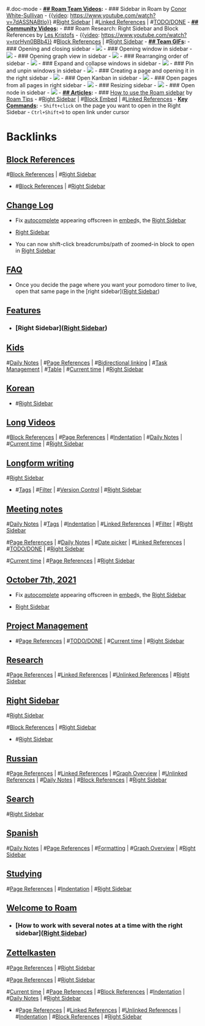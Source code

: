 #.doc-mode
    - **[## Roam Team Videos](<## Roam Team Videos.md>):**
        - ### Sidebar in Roam by [Conor White-Sullivan](<Conor White-Sullivan.md>)
            - {{[video](<video.md>): https://www.youtube.com/watch?v=7dASSNABtIo}}
#[Right Sidebar](<Right Sidebar.md>) | #[Linked References](<Linked References.md>) | #[TODO/DONE](<TODO/DONE.md>)
    - **[## Community Videos](<## Community Videos.md>):**
        - ### Roam Research: Right Sidebar and Block References by [Les Kristofs](<Les Kristofs.md>)
            - {{[video](<video.md>): https://www.youtube.com/watch?v=rorHyn0BBb4}}
#[Block References](<Block References.md>) | #[Right Sidebar](<Right Sidebar.md>)
    - **[## Team GIFs](<## Team GIFs.md>):**
        - ### Opening and closing sidebar
            - ![](https://firebasestorage.googleapis.com/v0/b/firescript-577a2.appspot.com/o/imgs%2Fapp%2Fhelp-documentation%2Foh12rmm8uU.gif?alt=media&token=12d7561b-9dc4-4d0b-b7f0-00e035f8262b)
        - ### Opening window in sidebar
            - ![](https://firebasestorage.googleapis.com/v0/b/firescript-577a2.appspot.com/o/imgs%2Fapp%2Fhelp-documentation%2FreiOGPqeaa.gif?alt=media&token=c7e3f831-0bb8-45f8-8fa0-50de1f0749bb)
        - ### Opening graph view in sidebar
            - ![](https://firebasestorage.googleapis.com/v0/b/firescript-577a2.appspot.com/o/imgs%2Fapp%2Fhelp-documentation%2FkpGLAaEjC1.gif?alt=media&token=4f147b01-9eec-4808-b0e6-890d7589e118)
        - ### Rearranging order of sidebar
            - ![](https://firebasestorage.googleapis.com/v0/b/firescript-577a2.appspot.com/o/imgs%2Fapp%2Fhelp-documentation%2FhtRa6S3U91.gif?alt=media&token=fbea0dca-db1f-4891-932d-b715a7f8c2da)
        - ### Expand and collapse windows in sidebar
            - ![](https://firebasestorage.googleapis.com/v0/b/firescript-577a2.appspot.com/o/imgs%2Fapp%2Fhelp-documentation%2FVoJDU4Dqoi.gif?alt=media&token=052da9ba-e75d-410d-9694-ee7c8edbed6a)
        - ### Pin and unpin windows in sidebar
            - ![](https://firebasestorage.googleapis.com/v0/b/firescript-577a2.appspot.com/o/imgs%2Fapp%2Fhelp-documentation%2FnwoLmwV4FC.gif?alt=media&token=c6ceda4a-24b4-485f-b442-d0a6028c27c4)
        - ### Creating a page and opening it in the right sidebar
            - ![](https://firebasestorage.googleapis.com/v0/b/firescript-577a2.appspot.com/o/imgs%2Fapp%2Fhelp-documentation%2F1bVd2VxOSY.gif?alt=media&token=529f75f8-4d68-4e54-9e91-8a0bd6a64767)
        - ### Open Kanban in sidebar
            - ![](https://firebasestorage.googleapis.com/v0/b/firescript-577a2.appspot.com/o/imgs%2Fapp%2Fhelp-documentation%2FuqWn53xv7q.gif?alt=media&token=111f7548-04db-4587-9005-e103ca2f6047)
        - ### Open pages from all pages in right sidebar
            - ![](https://firebasestorage.googleapis.com/v0/b/firescript-577a2.appspot.com/o/imgs%2Fapp%2Fhelp-documentation%2FDcJ5GFlnvx.gif?alt=media&token=ee49c2a4-5933-4ac8-9feb-15bb5cc3c8ad)
        - ### Resizing sidebar
            - ![](https://firebasestorage.googleapis.com/v0/b/firescript-577a2.appspot.com/o/imgs%2Fapp%2Fhelp-documentation%2F9Nd8zc3dsH.gif?alt=media&token=0c0df213-1fff-45bd-a642-1bccc8126bed)
        - ### Open node in sidebar
            - ![](https://firebasestorage.googleapis.com/v0/b/firescript-577a2.appspot.com/o/imgs%2Fapp%2Fhelp-documentation%2FzO8buehcAl.gif?alt=media&token=0de4cdf5-26a2-440c-a0af-57ede8199623)
    - **[## Articles](<## Articles.md>):**
        - ### [How to use the Roam sidebar](https://www.roamtips.com/home/roam-research-sidebar) by [Roam Tips](<Roam Tips.md>)
            - #[Right Sidebar](<Right Sidebar.md>) | #[Block Embed](<Block Embed.md>) | #[Linked References](<Linked References.md>)
    - **[Key Commands](<Key Commands.md>):**
        - `Shift+click` on the page you want to open in the Right Sidebar
        - `Ctrl+Shift+O` to open link under cursor

# Backlinks
## [Block References](<Block References.md>)
#[Block References](<Block References.md>) | #[Right Sidebar](<Right Sidebar.md>)

- #[Block References](<Block References.md>) | #[Right Sidebar](<Right Sidebar.md>)

## [Change Log](<Change Log.md>)
- Fix [autocomplete](<autocomplete.md>) appearing offscreen in [embed](<embed.md>)s, the [Right Sidebar](<Right Sidebar.md>)

- [Right Sidebar](<Right Sidebar.md>)

- You can now shift-click breadcrumbs/path of zoomed-in block to open in [Right Sidebar](<Right Sidebar.md>)

## [FAQ](<FAQ.md>)
- Once you decide the page where you want your pomodoro timer to live, open that same page in the [right sidebar]([Right Sidebar](<Right Sidebar.md>))

## [Features](<Features.md>)
- ### [Right Sidebar]([Right Sidebar](<Right Sidebar.md>))

## [Kids](<Kids.md>)
#[Daily Notes](<Daily Notes.md>) | #[Page References](<Page References.md>) | #[Bidirectional linking](<Bidirectional linking.md>) | #[Task Management](<Task Management.md>) | #[Table](<Table.md>) | #[Current time](<Current time.md>) | #[Right Sidebar](<Right Sidebar.md>)

## [Korean](<Korean.md>)
- #[Right Sidebar](<Right Sidebar.md>)

## [Long Videos](<Long Videos.md>)
#[Block References](<Block References.md>) | #[Page References](<Page References.md>) | #[Indentation](<Indentation.md>) | #[Daily Notes](<Daily Notes.md>) | #[Current time](<Current time.md>) | #[Right Sidebar](<Right Sidebar.md>)

## [Longform writing](<Longform writing.md>)
#[Right Sidebar](<Right Sidebar.md>)

- #[Tags](<Tags.md>) | #[Filter](<Filter.md>) | #[Version Control](<Version Control.md>) | #[Right Sidebar](<Right Sidebar.md>)

## [Meeting notes](<Meeting notes.md>)
#[Daily Notes](<Daily Notes.md>) | #[Tags](<Tags.md>) | #[Indentation](<Indentation.md>) | #[Linked References](<Linked References.md>) | #[Filter](<Filter.md>) | #[Right Sidebar](<Right Sidebar.md>)

#[Page References](<Page References.md>) | #[Daily Notes](<Daily Notes.md>) | #[Date picker](<Date picker.md>) | #[Linked References](<Linked References.md>) | #[TODO/DONE](<TODO/DONE.md>) | #[Right Sidebar](<Right Sidebar.md>)

#[Current time](<Current time.md>) | #[Page References](<Page References.md>) | #[Right Sidebar](<Right Sidebar.md>)

## [October 7th, 2021](<October 7th, 2021.md>)
- Fix [autocomplete](<autocomplete.md>) appearing offscreen in [embed](<embed.md>)s, the [Right Sidebar](<Right Sidebar.md>)

- [Right Sidebar](<Right Sidebar.md>)

## [Project Management](<Project Management.md>)
- #[Page References](<Page References.md>) | #[TODO/DONE](<TODO/DONE.md>) | #[Current time](<Current time.md>) | #[Right Sidebar](<Right Sidebar.md>)

## [Research](<Research.md>)
#[Page References](<Page References.md>) | #[Linked References](<Linked References.md>) | #[Unlinked References](<Unlinked References.md>) | #[Right Sidebar](<Right Sidebar.md>)

## [Right Sidebar](<Right Sidebar.md>)
#[Right Sidebar](<Right Sidebar.md>)

#[Block References](<Block References.md>) | #[Right Sidebar](<Right Sidebar.md>)

- #[Right Sidebar](<Right Sidebar.md>)

## [Russian](<Russian.md>)
#[Page References](<Page References.md>) | #[Linked References](<Linked References.md>) | #[Graph Overview](<Graph Overview.md>) | #[Unlinked References](<Unlinked References.md>) | #[Daily Notes](<Daily Notes.md>) | #[Block References](<Block References.md>) | #[Right Sidebar](<Right Sidebar.md>)

## [Search](<Search.md>)
#[Right Sidebar](<Right Sidebar.md>)

## [Spanish](<Spanish.md>)
#[Daily Notes](<Daily Notes.md>) | #[Page References](<Page References.md>) | #[Formatting](<Formatting.md>) | #[Graph Overview](<Graph Overview.md>) | #[Right Sidebar](<Right Sidebar.md>)

## [Studying](<Studying.md>)
#[Page References](<Page References.md>) | #[Indentation](<Indentation.md>) | #[Right Sidebar](<Right Sidebar.md>)

## [Welcome to Roam](<Welcome to Roam.md>)
- ### [How to work with several notes at a time with the right sidebar]([Right Sidebar](<Right Sidebar.md>))

## [Zettelkasten](<Zettelkasten.md>)
#[Page References](<Page References.md>) | #[Right Sidebar](<Right Sidebar.md>)

#[Page References](<Page References.md>) | #[Right Sidebar](<Right Sidebar.md>)

#[Current time](<Current time.md>) | #[Page References](<Page References.md>) | #[Block References](<Block References.md>) | #[Indentation](<Indentation.md>) | #[Daily Notes](<Daily Notes.md>) | #[Right Sidebar](<Right Sidebar.md>)

- #[Page References](<Page References.md>) | #[Linked References](<Linked References.md>) | #[Unlinked References](<Unlinked References.md>) | #[Indentation](<Indentation.md>) | #[Block References](<Block References.md>) | #[Right Sidebar](<Right Sidebar.md>)

